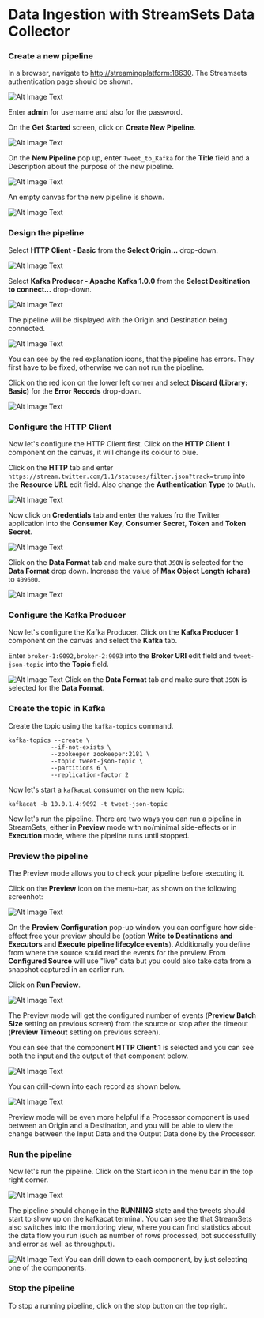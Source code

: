# Data Ingestion with StreamSets Data Collector

### Create a new pipeline
In a browser, navigate to <http://streamingplatform:18630>. The Streamsets authentication page should be shown.

![Alt Image Text](./images/streamsets-login.png "Schema Registry UI")

Enter **admin** for username and also for the password.

On the **Get Started** screen, click on **Create New Pipeline**.

![Alt Image Text](./images/streamsets-create-new-pipeline.png "Schema Registry UI")

On the **New Pipeline** pop up, enter `Tweet_to_Kafka` for the **Title** field and a Description about the purpose of the new pipeline.

![Alt Image Text](./images/streamsets-new-pipeline-details.png "Schema Registry UI")

An empty canvas for the new pipeline is shown. 

![Alt Image Text](./images/streamsets-empty-pipeline.png "Schema Registry UI")
### Design the pipeline

Select **HTTP Client - Basic** from the **Select Origin...** drop-down. 

![Alt Image Text](./images/streamsets-select-http-client.png "Schema Registry UI")

Select **Kafka Producer - Apache Kafka 1.0.0** from the **Select Desitination to connect...** drop-down. 

![Alt Image Text](./images/streamsets-select-kafka.png "Schema Registry UI")

The pipeline will be displayed with the Origin and Destination being connected. 

![Alt Image Text](./images/streamsets-pipeline-flow.png "Schema Registry UI")

You can see by the red explanation icons, that the pipeline has errors. They first have to be fixed, otherwise we can not run the pipeline. 

Click on the red icon on the lower left corner and select **Discard (Library: Basic)** for the **Error Records** drop-down.

![Alt Image Text](./images/streamsets-fix-pipeline-error.png "Schema Registry UI")

### Configure the HTTP Client
Now let's configure the HTTP Client first. Click on the **HTTP Client 1** component on the canvas, it will change its colour to blue. 

Click on the **HTTP** tab and enter `https://stream.twitter.com/1.1/statuses/filter.json?track=trump` into the **Resource URL** edit field. Also change the **Authentication Type** to `OAuth`. 

![Alt Image Text](./images/streamsets-http-client-config-http1.png "Schema Registry UI")

Now click on **Credentials** tab and enter the values fro the Twitter application into the **Consumer Key**, **Consumer Secret**, **Token** and **Token Secret**.

![Alt Image Text](./images/streamsets-http-client-config-http2.png "Schema Registry UI")

Click on the **Data Format** tab and make sure that `JSON` is selected for the **Data Format** drop down. 
Increase the value of **Max Object Length (chars)** to `409600`.

![Alt Image Text](./images/streamsets-http-client-config-http3.png "Schema Registry UI")

### Configure the Kafka Producer
Now let's configure the Kafka Producer. Click on the **Kafka Producer 1** component on the canvas and select the **Kafka** tab. 

Enter `broker-1:9092,broker-2:9093` into the **Broker URI** edit field and `tweet-json-topic` into the **Topic** field.

![Alt Image Text](./images/streamsets-kafka-producer-config-kafka.png "Schema Registry UI")
Click on the **Data Format** tab and make sure that `JSON` is selected for the **Data Format**. 

### Create the topic in Kafka

Create the topic using the `kafka-topics` command. 

```
kafka-topics --create \
			--if-not-exists \
			--zookeeper zookeeper:2181 \
			--topic tweet-json-topic \
			--partitions 6 \
			--replication-factor 2
```

Now let's start a `kafkacat` consumer on the new topic:

```
kafkacat -b 10.0.1.4:9092 -t tweet-json-topic
```
Now let's run the pipeline. There are two ways you can run a pipeline in StreamSets, either in **Preview** mode with no/minimal side-effects or in **Execution** mode, where the pipeline runs until stopped. 
 
### Preview the pipeline
The Preview mode allows you to check your pipeline before executing it. 

Click on the **Preview** icon on the menu-bar, as shown on the following screenhot:
 
![Alt Image Text](./images/streamsets-preview-pipeline.png "Schema Registry UI")

On the **Preview Configuration** pop-up window you can configure how side-effect free your preview should be (option **Write to Destinations and Executors** and **Execute pipeline lifecylce events**). Additionally you define from where the source sould read the events for the preview. From **Configured Source** will use "live" data but you could also take data from a snapshot captured in an earlier run. 

Click on **Run Preview**.

![Alt Image Text](./images/streamsets-preview-pipeline-options.png "Schema Registry UI")

The Preview mode will get the configured number of events (**Preview Batch Size** setting on previous screen) from the source or stop after the timeout (**Preview Timeout** setting on previous screen). 

You can see that the component **HTTP Client 1** is selected and you can see both the input and the output of that component below. 

![Alt Image Text](./images/streamsets-previewing-pipeline-1.png "Schema Registry UI")

You can drill-down into each record as shown below.

![Alt Image Text](./images/streamsets-previewing-pipeline-2.png "Schema Registry UI")

Preview mode will be even more helpful if a Processor component is used between an Origin and a Destination, and you will be able to view the change between the Input Data and the Output Data done by the Processor.

### Run the pipeline 
Now let's run the pipeline. Click on the Start icon in the menu bar in the top right corner. 

![Alt Image Text](./images/streamsets-start-pipeline.png "Schema Registry UI")

The pipeline should change in the **RUNNING** state and the tweets should start to show up on the kafkacat terminal. You can see the that StreamSets also switches into the montioring view, where you can find statistics about the data flow you run (such as number of rows processed, bot successfullly and error as well as throughput). 

![Alt Image Text](./images/streamsets-running-pipeline.png "Schema Registry UI")
You can drill down to each component, by just selecting one of the components. 

### Stop the pipeline 
To stop a running pipeline, click on the stop button on the top right. 